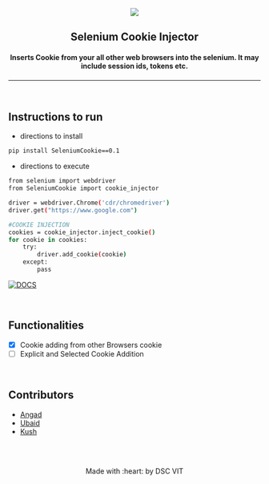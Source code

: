 <p align="center">
	<img src="https://user-images.githubusercontent.com/30529572/72455010-fb38d400-37e7-11ea-9c1e-8cdeb5f5906e.png" />
	<h2 align="center"> Selenium Cookie Injector </h2>
	<h4 align="center"> Inserts Cookie from your all other web browsers into the selenium. It may include session ids, tokens etc. <h4>
</p>

---





<br>


## Instructions to run

* directions to install
```bash
pip install SeleniumCookie==0.1
```

* directions to execute

```bash
from selenium import webdriver
from SeleniumCookie import cookie_injector

driver = webdriver.Chrome('cdr/chromedriver')
driver.get("https://www.google.com")

#COOKIE INJECTION
cookies = cookie_injector.inject_cookie()
for cookie in cookies:
	try:
		driver.add_cookie(cookie)
	except:
		pass
```
[![DOCS](https://img.shields.io/badge/HelpersGuide-see%20help-green?style=flat-square&logo=appveyor)](https://github.com/D-E-F-E-A-T/Selenium-Cookie-Injector/blob/master/helpers.md)

<br>

## Functionalities
- [x] Cookie adding from other Browsers cookie
- [ ] Explicit and Selected Cookie Addition

<br>


## Contributors

* [ Angad ](https://github.com/L04DB4L4NC3R)
* [ Ubaid ](https://github.com/Geek-ubaid/)
* [ Kush ](https://github.com/D-E-F-E-A-T/)


<br>
<br>

<p align="center">
	Made with :heart: by DSC VIT
</p>

